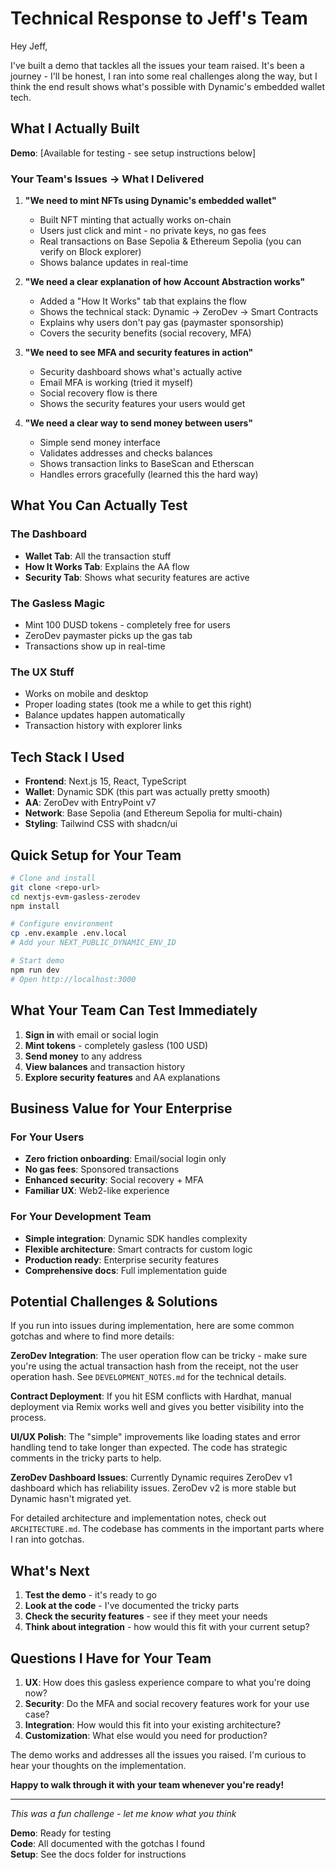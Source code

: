 # Technical Response to Jeff's Team

Hey Jeff,

I've built a demo that tackles all the issues your team raised. It's been a journey - I'll be honest, I ran into some real challenges along the way, but I think the end result shows what's possible with Dynamic's embedded wallet tech.

## What I Actually Built

**Demo**: [Available for testing - see setup instructions below]

### Your Team's Issues → What I Delivered

1. **"We need to mint NFTs using Dynamic's embedded wallet"**
   - Built NFT minting that actually works on-chain
   - Users just click and mint - no private keys, no gas fees
   - Real transactions on Base Sepolia & Ethereum Sepolia (you can verify on Block explorer)
   - Shows balance updates in real-time

2. **"We need a clear explanation of how Account Abstraction works"**
   - Added a "How It Works" tab that explains the flow
   - Shows the technical stack: Dynamic → ZeroDev → Smart Contracts
   - Explains why users don't pay gas (paymaster sponsorship)
   - Covers the security benefits (social recovery, MFA)

3. **"We need to see MFA and security features in action"**
   - Security dashboard shows what's actually active
   - Email MFA is working (tried it myself)
   - Social recovery flow is there
   - Shows the security features your users would get

4. **"We need a clear way to send money between users"**
   - Simple send money interface
   - Validates addresses and checks balances
   - Shows transaction links to BaseScan and Etherscan
   - Handles errors gracefully (learned this the hard way)

## What You Can Actually Test

### The Dashboard
- **Wallet Tab**: All the transaction stuff
- **How It Works Tab**: Explains the AA flow 
- **Security Tab**: Shows what security features are active

### The Gasless Magic
- Mint 100 DUSD tokens - completely free for users
- ZeroDev paymaster picks up the gas tab
- Transactions show up in real-time

### The UX Stuff
- Works on mobile and desktop
- Proper loading states (took me a while to get this right)
- Balance updates happen automatically
- Transaction history with explorer links

## Tech Stack I Used

- **Frontend**: Next.js 15, React, TypeScript
- **Wallet**: Dynamic SDK (this part was actually pretty smooth)
- **AA**: ZeroDev with EntryPoint v7
- **Network**: Base Sepolia (and Ethereum Sepolia for multi-chain)
- **Styling**: Tailwind CSS with shadcn/ui

## Quick Setup for Your Team

```bash
# Clone and install
git clone <repo-url>
cd nextjs-evm-gasless-zerodev
npm install

# Configure environment
cp .env.example .env.local
# Add your NEXT_PUBLIC_DYNAMIC_ENV_ID

# Start demo
npm run dev
# Open http://localhost:3000
```

## What Your Team Can Test Immediately

1. **Sign in** with email or social login
2. **Mint tokens** - completely gasless (100 USD)
3. **Send money** to any address
4. **View balances** and transaction history
5. **Explore security features** and AA explanations

## Business Value for Your Enterprise

### For Your Users
- **Zero friction onboarding**: Email/social login only
- **No gas fees**: Sponsored transactions
- **Enhanced security**: Social recovery + MFA
- **Familiar UX**: Web2-like experience

### For Your Development Team
- **Simple integration**: Dynamic SDK handles complexity
- **Flexible architecture**: Smart contracts for custom logic
- **Production ready**: Enterprise security features
- **Comprehensive docs**: Full implementation guide

## Potential Challenges & Solutions

If you run into issues during implementation, here are some common gotchas and where to find more details:

**ZeroDev Integration**: The user operation flow can be tricky - make sure you're using the actual transaction hash from the receipt, not the user operation hash. See `DEVELOPMENT_NOTES.md` for the technical details.

**Contract Deployment**: If you hit ESM conflicts with Hardhat, manual deployment via Remix works well and gives you better visibility into the process.

**UI/UX Polish**: The "simple" improvements like loading states and error handling tend to take longer than expected. The code has strategic comments in the tricky parts to help.

**ZeroDev Dashboard Issues**: Currently Dynamic requires ZeroDev v1 dashboard which has reliability issues. ZeroDev v2 is more stable but Dynamic hasn't migrated yet.

For detailed architecture and implementation notes, check out `ARCHITECTURE.md`. The codebase has comments in the important parts where I ran into gotchas.

## What's Next

1. **Test the demo** - it's ready to go
2. **Look at the code** - I've documented the tricky parts
3. **Check the security features** - see if they meet your needs
4. **Think about integration** - how would this fit with your current setup?

## Questions I Have for Your Team

1. **UX**: How does this gasless experience compare to what you're doing now?
2. **Security**: Do the MFA and social recovery features work for your use case?
3. **Integration**: How would this fit into your existing architecture?
4. **Customization**: What else would you need for production?

The demo works and addresses all the issues you raised. I'm curious to hear your thoughts on the implementation.

**Happy to walk through it with your team whenever you're ready!**

---

*This was a fun challenge - let me know what you think*

**Demo**: Ready for testing  
**Code**: All documented with the gotchas I found  
**Setup**: See the docs folder for instructions
